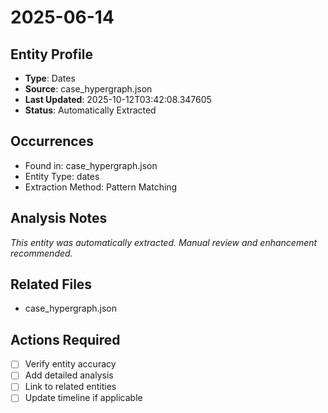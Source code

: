 # 2025-06-14

## Entity Profile
- **Type**: Dates
- **Source**: case_hypergraph.json
- **Last Updated**: 2025-10-12T03:42:08.347605
- **Status**: Automatically Extracted

## Occurrences
- Found in: case_hypergraph.json
- Entity Type: dates
- Extraction Method: Pattern Matching

## Analysis Notes
*This entity was automatically extracted. Manual review and enhancement recommended.*

## Related Files
- case_hypergraph.json

## Actions Required
- [ ] Verify entity accuracy
- [ ] Add detailed analysis
- [ ] Link to related entities
- [ ] Update timeline if applicable
